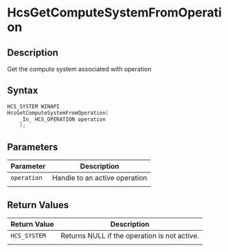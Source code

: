 # HcsGetComputeSystemFromOperation

## Description

Get the compute system associated with operation

## Syntax

```cpp
HCS_SYSTEM WINAPI
HcsGetComputeSystemFromOperation(
    _In_ HCS_OPERATION operation
    );

```

## Parameters

|Parameter     |Description|
|---|---|
|`operation`| Handle to an active operation|
|    |    |

## Return Values

|Return Value | Description|
|---|---|
|`HCS_SYSTEM`|Returns NULL if the operation is not active.|
|     |     |
